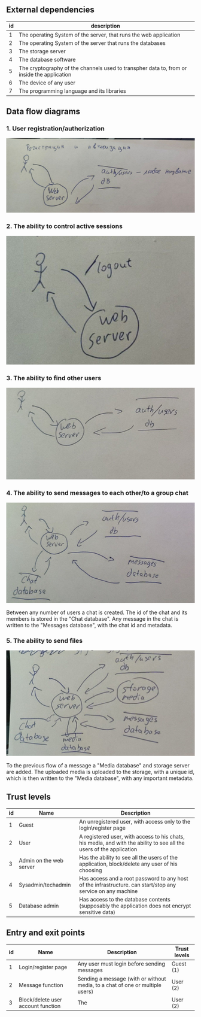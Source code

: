 
## External dependencies

| id | description |
| --- | --- |
|1|The operating System of the server, that runs the web application|
|2|The operating System of the server that runs the databases|
|3|The storage server|
|4|The database software|
|5|The cryptography of the channels used to transpher data to, from or inside the application|
|6|The device of any user|
|7|The programming language and its libraries|

## Data flow diagrams

### 1. User registration/authorization

![2025-09-16-at-12-13-49.png](pr1-img/2025-09-16-at-12-13-49.png)

### 2. The ability to control active sessions


![2025-09-16-at-12-14-35.png](pr1-img/2025-09-16-at-12-14-35.png)

### 3. The ability to find other users


![2025-09-16-at-12-14-57.png](pr1-img/2025-09-16-at-12-14-57.png)

### 4. The ability to send messages to each other/to a group chat


![2025-09-16-at-12-15-39.png](pr1-img/2025-09-16-at-12-15-39.png)

Between any number of users a chat is created. The id of the chat and its members is stored in the "Chat database". Any message 
in the chat is written to the "Messages database", with the chat id and metadata.

### 5. The ability to send files


![2025-09-16-at-12-17-35.png](pr1-img/2025-09-16-at-12-17-35.png)

To the previous flow of a message a "Media database" and storage server are added. The uploaded media is uploaded to the storage, with a unique id,
which is then written to the "Media database", with any important metadata.

## Trust levels

| id| Name | Description|
| -- | --| --|
|1|Guest|An unregistered user, with access only to the login\register page|
|2|User|A registered user, with access to his chats, his media, and with the ability to see all the users of the application|
|3|Admin on the web server|Has the ability to see all the users of the application, block/delete any user of his choosing|
|4|Sysadmin/techadmin|Has access and a root password to any host of the infrastructure. can start/stop any service on any machine|
|5|Database admin|Has access to the database contents (supposably the application does not encrypt sensitive data)|

## Entry and exit points

| id| Name | Description| Trust levels |
| -- | --| --| -- |
| 1 | Login/register page | Any user must login before sending messages | Guest (1) |
| 2 |Message function| Sending a message (with or without media, to a chat of one or multiple users)  | User (2) |
| 3 |Block/delete user account function| The  | User (2) |

